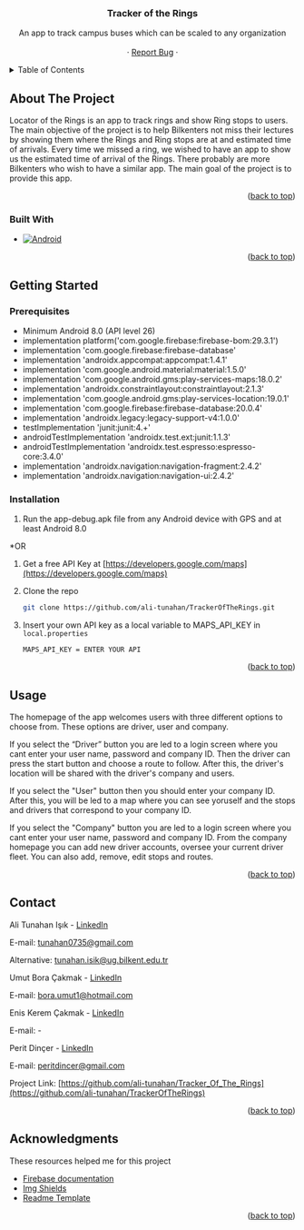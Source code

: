 <div id="top"></div>


<!-- PROJECT LOGO -->
<br />
<div align="center">

  <h3 align="center">Tracker of the Rings</h3>

  <p align="center">
    An app to track campus buses which can be scaled to any organization
    <br />
    <br />
    ·
    <a href="https://github.com/ali-tunahan/TrackerOfTheRings/issues">Report Bug</a>
    ·
  </p>
</div>



<!-- TABLE OF CONTENTS -->
<details>
  <summary>Table of Contents</summary>
  <ol>
    <li>
      <a href="#about-the-project">About The Project</a>
      <ul>
        <li><a href="#built-with">Built With</a></li>
      </ul>
    </li>
    <li>
      <a href="#getting-started">Getting Started</a>
      <ul>
        <li><a href="#prerequisites">Prerequisites</a></li>
        <li><a href="#installation">Installation</a></li>
      </ul>
    </li>
    <li><a href="#usage">Usage</a></li>
    <li><a href="#contact">Contact</a></li>
    <li><a href="#acknowledgments">Acknowledgments</a></li>
  </ol>
</details>


<!-- ABOUT THE PROJECT -->
## About The Project

Locator of the Rings is an app to track rings and show Ring stops to users. The main objective of the project is to help Bilkenters not miss their lectures by showing them where the Rings and Ring stops are at and estimated time of arrivals. Every time we missed a ring, we wished to have an app to show us the estimated time of arrival of the Rings. There probably are more Bilkenters who wish to have a similar app. The main goal of the project is to provide this app.

<p align="right">(<a href="#top">back to top</a>)</p>



### Built With
* [![Android][Android.io]][Android-url]

<p align="right">(<a href="#top">back to top</a>)</p>



<!-- GETTING STARTED -->
## Getting Started

### Prerequisites

* Minimum Android 8.0 (API level 26)
* implementation platform('com.google.firebase:firebase-bom:29.3.1')
* implementation 'com.google.firebase:firebase-database'
* implementation 'androidx.appcompat:appcompat:1.4.1'
* implementation 'com.google.android.material:material:1.5.0'
* implementation 'com.google.android.gms:play-services-maps:18.0.2'
* implementation 'androidx.constraintlayout:constraintlayout:2.1.3'
* implementation 'com.google.android.gms:play-services-location:19.0.1'
* implementation 'com.google.firebase:firebase-database:20.0.4'
* implementation 'androidx.legacy:legacy-support-v4:1.0.0'
* testImplementation 'junit:junit:4.+'
* androidTestImplementation 'androidx.test.ext:junit:1.1.3'
* androidTestImplementation 'androidx.test.espresso:espresso-core:3.4.0'
* implementation 'androidx.navigation:navigation-fragment:2.4.2'
* implementation 'androidx.navigation:navigation-ui:2.4.2'

### Installation

1. Run the app-debug.apk file from any Android device with GPS and at least Android 8.0

*OR

1. Get a free API Key at [https://developers.google.com/maps](https://developers.google.com/maps)
2. Clone the repo

   ```sh
   git clone https://github.com/ali-tunahan/TrackerOfTheRings.git
   ```

3. Insert your own API key as a local variable to MAPS_API_KEY in `local.properties`

   ```dsl
   MAPS_API_KEY = ENTER YOUR API
   ```

<p align="right">(<a href="#top">back to top</a>)</p>



<!-- USAGE EXAMPLES -->
## Usage
The homepage of the app welcomes users with three different options to choose from. These options are driver, user and company.

If you select the “Driver” button you are led to a login screen where you cant enter your user name, password and company ID. Then the driver can press the start button and choose a route to follow. After this, the driver's location will be shared with the driver's company and users.

If you select the "User" button then you should enter your company ID. After this, you will be led to a map where you can see yoruself and the stops and drivers that correspond to your company ID.

If you select the "Company" button you are led to a login screen where you cant enter your user name, password and company ID. From the company homepage you can add new driver accounts, oversee your current driver fleet. You can also add, remove, edit stops and routes.

<p align="right">(<a href="#top">back to top</a>)</p>

<!-- CONTACT -->
## Contact

Ali Tunahan Işık - [LinkedIn](https://www.linkedin.com/in/ali-tunahan-işık-921a23230/)

E-mail: tunahan0735@gmail.com

Alternative: tunahan.isik@ug.bilkent.edu.tr


Umut Bora Çakmak - [LinkedIn](https://www.linkedin.com/in/umut-bora-çakmak-a0931a232/)

E-mail: bora.umut1@hotmail.com

Enis Kerem Çakmak - [LinkedIn](https://www.linkedin.com/in/enis-kerem-çakmak-a17947219/)

E-mail: -

Perit Dinçer - [LinkedIn](https://www.linkedin.com/in/perit-dinçer-5a17b5238/)

E-mail: peritdincer@gmail.com


Project Link: [https://github.com/ali-tunahan/Tracker_Of_The_Rings](https://github.com/ali-tunahan/TrackerOfTheRings)

<p align="right">(<a href="#top">back to top</a>)</p>



<!-- ACKNOWLEDGMENTS -->
## Acknowledgments
These resources helped me for this project

* [Firebase documentation](https://firebase.google.com/docs)
* [Img Shields](https://shields.io)
* [Readme Template](https://github.com/othneildrew/Best-README-Template)

<p align="right">(<a href="#top">back to top</a>)</p>



<!-- MARKDOWN LINKS & IMAGES -->
[Android.io]: https://img.shields.io/badge/Android-3DDC84?style=for-the-badge&logo=android&logoColor=white
[Android-url]: https://www.android.com
